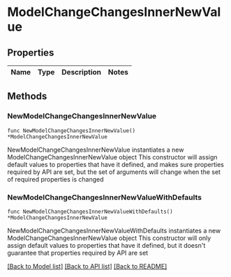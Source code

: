# ModelChangeChangesInnerNewValue

## Properties

Name | Type | Description | Notes
------------ | ------------- | ------------- | -------------

## Methods

### NewModelChangeChangesInnerNewValue

`func NewModelChangeChangesInnerNewValue() *ModelChangeChangesInnerNewValue`

NewModelChangeChangesInnerNewValue instantiates a new ModelChangeChangesInnerNewValue object
This constructor will assign default values to properties that have it defined,
and makes sure properties required by API are set, but the set of arguments
will change when the set of required properties is changed

### NewModelChangeChangesInnerNewValueWithDefaults

`func NewModelChangeChangesInnerNewValueWithDefaults() *ModelChangeChangesInnerNewValue`

NewModelChangeChangesInnerNewValueWithDefaults instantiates a new ModelChangeChangesInnerNewValue object
This constructor will only assign default values to properties that have it defined,
but it doesn't guarantee that properties required by API are set


[[Back to Model list]](../README.md#documentation-for-models) [[Back to API list]](../README.md#documentation-for-api-endpoints) [[Back to README]](../README.md)


